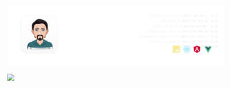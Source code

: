 
<a href="http://arasemami.ir" target="_blank">
<img src="https://raw.githubusercontent.com/arasemami/arasemami/main/aras.png" alt="http://arasemami.ir" />
</a>

![](https://visitor-badge.glitch.me/badge?page_id=arasemami)
